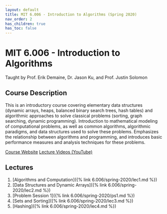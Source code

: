 ```yaml
---
layout: default
title: MIT 6.006 - Introduction to Algorithms (Spring 2020)
nav_order: 2
has_children: true
has_toc: false
---
```


# MIT 6.006 - Introduction to Algorithms
Taught by Prof. Erik Demaine, Dr. Jason Ku, and Prof. Justin Solomon

## Course Description
This is an introductory course covering elementary data structures (dynamic arrays, heaps, balanced binary search trees, hash tables) and algorithmic approaches to solve classical problems (sorting, graph searching, dynamic programming). Introduction to mathematical modeling of computational problems, as well as common algorithms, algorithmic paradigms, and data structures used to solve these problems. Emphasizes the relationship between algorithms and programming, and introduces basic performance measures and analysis techniques for these problems.

[Course Website](https://ocw.mit.edu/courses/6-006-introduction-to-algorithms-spring-2020/)
[Lecture Videos (YouTube)](https://www.youtube.com/playlist?list=PLUl4u3cNGP63EdVPNLG3ToM6LaEUuStEY)

## Lectures
1. [Algorithms and Computation]({% link 6.006/spring-2020/lec1.md %})
2. [Data Structures and Dynamic Arrays]({% link 6.006/spring-2020/lec2.md %})
3. [Problem Session 1]({% link 6.006/spring-2020/ps1.md %})
4. [Sets and Sorting]({% link 6.006/spring-2020/lec3.md %})
5. [Hashing]({% link 6.006/spring-2020/lec4.md %})
